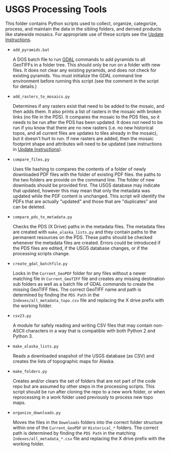 # USGS Processing Tools

This folder contains Python scripts used to collect, organize, categorize,
process, and maintain the data in the sibling folders, and derived
products like statewide mosaics.  For appropriate use of these scripts
see the [Update Instructions](../Update_Instructions.md).

* `add_pyramids.bat`

  A DOS batch file to run [GDAL](https://gdal.org) commands to add pyramids to
  all GeoTIFFs in a folder tree. This should only be run on a folder with new
  files. It does not clear any existing pyramids, and does not check for
  existing pyramids.  You must initialize the GDAL command line environment
  before running this script (see the comment in the script for details.)

* `add_rasters_to_mosaics.py`

  Determines if any rasters exist that need to be added to the mosaic, and then
  adds them. It also prints a list of rasters in the mosaic with broken links
  (no file in the PDS).  It compares the mosaic to the PDS files, so it needs to
  be run after the PDS has been updated. It does not need to be run if you know
  that there are no new rasters (i.e. no new historical topos, and all current
  files are updates to tiles already in the mosaic), but it doesn't hurt to run.
  If new rasters are added, then the mosaic footprint shape and attributes
  will need to be updated (see instructions in
  [Update Instructions](../Update_Instructions.md)).

* `compare_files.py`

  Uses file hashing to compares the contents of a folder of newly downloaded PDF
  files with the folder of existing PDF files. the paths to the two folders are
  provide on the command line. The folder of new downloads should be provided
  first. The USGS database may indicate that updated, however this may mean that
  only the metadata was updated while the PDF content is unchanged.  This script
  will identify the PDFs that are actually "updated" and those that are
  "duplicates" and can be deleted.

* `compare_pds_to_metadata.py`

  Checks the PDS (X Drive) paths in the metadata files.
  The metadata files are created with `make_alaska_lists.py` and they
  contain paths to the permanent resources on the PDS.  These paths should
  be checked whenever the metadata files are created.  Errors could be
  introduced if the PDS files are edited, if the USGS database changes, or if
  the processing scripts change.

* `create_gdal_batchfile.py`

  Looks in the `Current_GeoPDF` folder for any files without a newer matching
  file in `Current_GeoTIFF` file and creates any missing destination sub folders
  as well as a batch file of GDAL commands to create the missing GeoTIFF files.
  The correct GeoTIFF name and path is determined by finding the `PDS Path` in
  the `Indexes/all_metadata_topo.csv` file and replacing the X drive prefix with
  the working folder.

* `csv23.py`

  A module for safely reading and writing CSV files that may contain non-ASCII
  characters in a way that is compatible with both Python 2 and Python 3.

* `make_alaska_lists.py`

  Reads a downloaded snapshot of the USGS database (as CSV) and creates the
  lists of topographic maps for Alaska.

* `make_folders.py`

  Creates and/or clears the set of folders that are not part of the code repo
  but are assumed by other steps in the processing scripts.  This script should
  be run after cloning the repo to a new work folder, or when reprocessing
  in a work folder used previously to process new topo maps.

* `organize_downloads.py`

  Moves the files in the `Downloads` folders into the correct folder structure
  within one of the `Current_GeoPDF` or `Historical_*` folders. The correct path
  is determined by finding the `PDS Path` in the matching
  `Indexes/all_metadata_*.csv` file and replacing the X drive prefix with the
  working folder.
